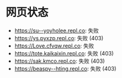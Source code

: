 # 网页状态
- https://su--yoyholee.repl.co: 失败
- https://ys.pyxzp.repl.co: 失败 (403)
- https://Love.cfvqw.repl.co: 失败
- https://tote.kaikaixin.repl.co: 失败 (403)
- https://sak.kmco.repl.co: 失败 (403)
- https://beaspy--hting.repl.co: 失败 (403)
